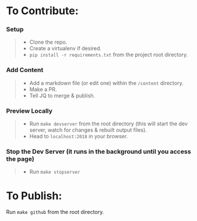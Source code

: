# To Contribute:

### Setup
> - Clone the repo.
> - Create a virtualenv if desired.
> - `pip install -r requirements.txt` from the project root directory.

### Add Content
> - Add a markdown file (or edit one) within the `/content` directory.
> - Make a PR.
> - Tell JQ to merge & publish.

### Preview Locally

> - Run `make devserver` from the root directory (this will start the dev server, watch for changes & rebuilt output files).
> - Head to `localhost:2018` in your browser.

### Stop the Dev Server (it runs in the background until you access the page)
> - Run `make stopserver`

# To Publish:

Run `make github` from the root directory.